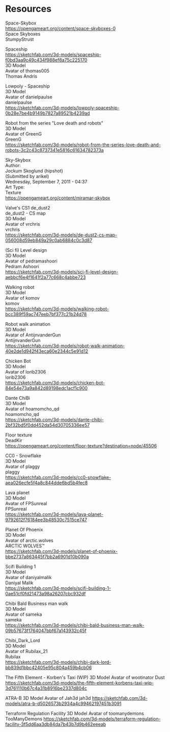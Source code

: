 # Resources

Space-Skybox  
https://opengameart.org/content/space-skyboxes-0  
Space Skyboxes  
StumpyStrust  

Spaceship  
https://sketchfab.com/3d-models/spaceship-f0bd3aa9c49c434f988ef8a75c225170  
3D Model  
Avatar of thomas005  
Thomas Andris  

Lowpoly - Spaceship  
3D Model  
Avatar of danielpaulse  
danielpaulse  
https://sketchfab.com/3d-models/lowpoly-spaceship-0b28e7be4b9149b7827a89521b4239ad  

Robot from the series "Love death and robots"  
3D Model  
Avatar of GreenG  
GreenG  
https://sketchfab.com/3d-models/robot-from-the-series-love-death-and-robots-3c2c43c8737341e5816c61634782373a  

Sky-Skybox  
Author:  
Jockum Skoglund (hipshot)  
(Submitted by arikel)  
Wednesday, September 7, 2011 - 04:37  
Art Type:  
Texture  
https://opengameart.org/content/miramar-skybox  

Valve's CS1 de_dust2  
de_dust2 - CS map  
3D Model  
Avatar of vrchris  
vrchris  
https://sketchfab.com/3d-models/de-dust2-cs-map-056008d59eb849a29c0ab6884c0c3d87  

(Sci fi) Level design  
3D Model  
Avatar of pedramashoori  
Pedram Ashoori  
https://sketchfab.com/3d-models/sci-fi-level-design-aebbcf6e4f1641f2a77c668c4abbe723  

Walking robot  
3D Model  
Avatar of komov  
komov  
https://sketchfab.com/3d-models/walking-robot-bcc389f59ac747eeb7bf377c21b24d78  

Robot walk animation  
3D Model  
Avatar of AntijnvanderGun  
AntijnvanderGun  
https://sketchfab.com/3d-models/robot-walk-animation-40e2de1d942f43eca60e2344c5e91d12  

Chicken Bot  
3D Model  
Avatar of lorib2306  
lorib2306  
https://sketchfab.com/3d-models/chicken-bot-84e54e73a9a842d89198edc1acf1c900  

Dante ChiBi  
3D Model  
Avatar of hoamomcho_qd  
hoamomcho_qd  
https://sketchfab.com/3d-models/dante-chibi-2bf32bd5f0dd452da54d30705336ee57  

Floor texture  
DeadKir  
https://opengameart.org/content/floor-texture?destination=node/45506  

CC0 - Snowflake  
3D Model  
Avatar of plaggy  
plaggy  
https://sketchfab.com/3d-models/cc0-snowflake-aea026ecfe5f4a8c844dde6bd5b4fec8  

Lava planet  
3D Model  
Avatar of FPSunreal  
FPSunreal  
https://sketchfab.com/3d-models/lava-planet-9792612f76184ee3b48530c7515ce747  

Planet Of Phoenix  
3D Model  
Avatar of arctic.wolves  
ARCTIC WOLVES™  
https://sketchfab.com/3d-models/planet-of-phoenix-bbe2737a863445f7bb2a6901d10b090a  

Scifi Building 1  
3D Model  
Avatar of daniyalmalik  
Daniyal Malik  
https://sketchfab.com/3d-models/scifi-building-1-0ae51cf0fd21473a98a26207cbc932df 

Chibi Bald Business man walk  
3D Model  
Avatar of sameka  
sameka  
https://sketchfab.com/3d-models/chibi-bald-business-man-walk-09b57673f1764047bbf67a143932c45f  

Chibi_Dark_Lord  
3D Model  
Avatar of Rubilax_21  
Rubilax  
https://sketchfab.com/3d-models/chibi-dark-lord-bb839d1bbc42405e95c804a459b4cb06  

The Fifth Element - Korben's Taxi (WIP)
3D Model
Avatar of wootinator
Dust
https://sketchfab.com/3d-models/the-fifth-element-korbens-taxi-wip-3d761110b67c4a31b8916be2337d804c

ATRA-B
3D Model
Avatar of Jah3d
jah3d
https://sketchfab.com/3d-models/atra-b-d5026573b2934a4c99462197451b3091

Terraform Regulation Facility
3D Model
Avatar of toomanydemons
TooManyDemons
https://sketchfab.com/3d-models/terraform-regulation-facility-3f5dd6aa3db84da7b43b7d9b462eeeab